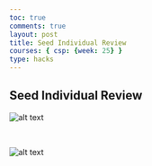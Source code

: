 ```yaml
---
toc: true
comments: true
layout: post
title: Seed Individual Review
courses: { csp: {week: 25} }
type: hacks
---
```


## Seed Individual Review

![alt text](</student/images/Screenshot 2024-03-08 at 8.42.24 AM.png>)

<br>

![alt text](</student/images/Screenshot 2024-03-08 at 8.47.33 AM.png>)
